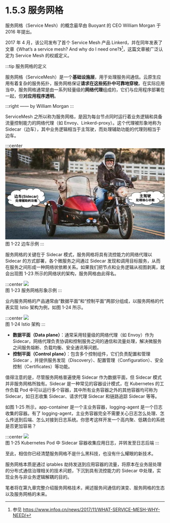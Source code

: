# 1.5.3 服务网格

服务网格（Service Mesh）的概念最早由 Buoyant 的 CEO William Morgan 于 2016 年提出。

2017 年 4 月，该公司发布了首个 Service Mesh 产品 Linkerd，并在同年发表了文章《What’s a service mesh? And why do I need one?》[^1]，这篇文章被广泛认定为 Service Mesh 的权威定义。

:::tip 服务网格的定义

服务网格（ServiceMesh）是一个**基础设施层**，用于处理服务间通信。云原生应用有着复杂的服务拓扑，服务网格保证**请求在这些拓扑中可靠地穿梭**。在实际应用当中，服务网格通常是由一系列轻量级的**网络代理**组成的，它们与应用程序部署在一起，但**对应用程序透明**。

:::right
—— by William Morgan
:::

ServiceMesh 之所以称为服务网格，是因为每台节点同时运行着业务逻辑和具备流量控制能力的网络代理（如 Envoy、Linkerd-proxy）。这个代理被形象地称为 Sidecar（边车），其中业务逻辑相当于主驾驶，而处理辅助功能的代理则相当于边车。

:::center
  ![](../assets/sidecar-example.jpg)<br/>
  图 1-22 边车示例
:::

服务网格的关键在于 Sidecar 模式，服务网格将具有流控能力的网络代理以 Sidecar 的方式部署，各个微服务之间通过 Sidecar 发现和调用目标服务，从而在服务之间形成一种网络状依赖关系。如果我们把节点和业务逻辑从视图剥离，就会出现图 1-23 所示的网络状的架构，服务网格由此得名。

:::center
  ![](../assets/service-mesh.png)<br/>
  图 1-23 服务网格形象示例
:::

业内服务网格的产品通常由“数据平面”和“控制平面”两部分组成，以服务网格的代表实现 Istio 架构为例，如图 1-24 所示。

:::center
  ![](../assets/service-mesh-arc.svg)<br/>
  图 1-24 Istio 架构
:::

- **数据平面（Data plane）**：通常采用轻量级的网络代理（如 Envoy）作为 Sidecar，网络代理负责协调和控制服务之间的通信和流量处理，解决微服务之间服务熔断、负载均衡、安全通讯等问题。
- **控制平面（Control plane）**：包含多个控制组件，它们负责配置和管理 Sidecar ，并提供服务发现（Discovery）、配置管理（Configuration）、安全控制（Certificates）等功能。


值得注意的是，尽管服务网格普遍使用 Sidecar 作为数据平面，但 Sidecar 模式并非服务网格所独有。Sidecar 是一种常见的容器设计模式，在 Kubernetes 的工作负载 Pod 中可以运行多个容器，其中所有业务容器之外的其他容器均可称为 Sidecar，如日志收集 Sidecar、请求代理 Sidecar 和链路追踪 Sidecar 等等。

如图 1-25 所示，app-container 是一个主业务容器，logging-agent 是一个日志收集的容器。有了 logging-agent，主业务容器完全不需要关心日志怎么处理、怎么传送到后端、怎么对接到日志系统。你思考这样开发一个高内聚、低耦合的系统是否更加容易？

:::center
  ![](../assets/k8s-sidecar.png)<br/>
  图 1-25 Kubernetes Pod 中 Sidecar 容器收集应用日志，并转发至日志后端
:::

至此，相信你已经清楚服务网格不是什么黑科技，也没有什么耀眼的新技术。

服务网格本质是通过 iptables 劫持发送到应用容器的流量，将原本在业务层处理的分布式通信治理相关的技术问题，下沉到具有流控能力的 Sidecar 中处理，实现业务与非业务逻辑解耦的目的。

笔者将在第九章完整介绍服务网格技术，阐述服务间通信的演变、服务网格的生态以及服务网格的未来。


[^1]: 参见 https://www.infoq.cn/news/2017/11/WHAT-SERVICE-MESH-WHY-NEED/
